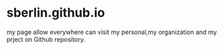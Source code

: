 # sberlin.github.io
my page allow everywhere can visit my personal,my organization and my prject on Github repository.
